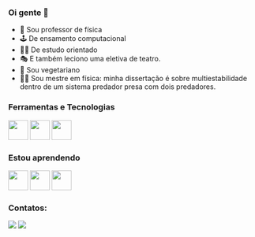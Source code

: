 ### Oi gente 👋
- 🌠 Sou professor de física
- 🕹️ De ensamento computacional
- 👨‍🏫 De estudo orientado
- 🎭 E também leciono uma eletiva de teatro. 
- 🌱 Sou vegetariano 
- 👨‍🎓 Sou mestre em física: minha dissertação é sobre multiestabilidade dentro de um sistema predador presa com dois predadores.

### Ferramentas e Tecnologias
<img src="https://cdn.jsdelivr.net/gh/devicons/devicon/icons/c/c-original.svg" width="40" height="40"/> <img src="https://cdn.jsdelivr.net/gh/devicons/devicon/icons/ubuntu/ubuntu-plain.svg" width="40" height="40"/> <img src="https://cdn.jsdelivr.net/gh/devicons/devicon/icons/latex/latex-original.svg" width="40" height="40"/>

### Estou aprendendo       
<img src="https://cdn.jsdelivr.net/gh/devicons/devicon/icons/javascript/javascript-original.svg" width="40" height="40"/> <img src="https://cdn.jsdelivr.net/gh/devicons/devicon/icons/html5/html5-original.svg" width="40" height="40"/> <img src="https://cdn.jsdelivr.net/gh/devicons/devicon/icons/css3/css3-original.svg" width="40" height="40"/>

### Contatos:

<div>
<a href = "mailto:contato.danielfelipemeurer@gmail.com"><img src="https://img.shields.io/badge/Gmail-D14836?style=for-the-badge&logo=gmail&logoColor=white" target="_blank"></a>
<a href="https://www.linkedin.com/in/daniel-felipe-meurer-07a614164" target="_blank"><img src="https://img.shields.io/badge/-LinkedIn-%230077B5?style=for-the-badge&logo=linkedin&logoColor=white" target="_blank"></a>   
</div>
